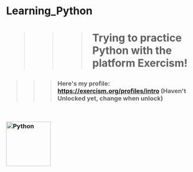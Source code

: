 # Learning_Python
<p><h1>
  
  >>> Trying to practice Python with the platform Exercism!
  
</h1>
</p><h3>
  
  >>> Here's my profile: https://exercism.org/profiles/intro (Haven't Unlocked yet, change when unlock)

<br>

  <img src=
  "https://www.codedex.io/images/editor/python-logo.png"
    alt="Python" height="120"/>

</h3>
